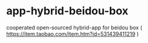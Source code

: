 # app-hybrid-beidou-box
cooperated open-sourced hybrid-app for beidou box ( https://item.taobao.com/item.htm?id=531439411219 )
